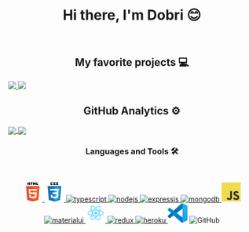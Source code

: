 
<h1 align="center"><b>Hi there, I'm Dobri 😊</b></h1>
  <br />
<h2 align="center">My favorite projects 💻</h2>
<a href="https://github.com/DobriJS/mern-socialmedia-client">
   <img align="" src="https://github-readme-stats.vercel.app/api/pin/?username=DobriJS&repo=mern-socialmedia-client&theme=dark&show_owner=true" />
</a> 
<a href="https://github.com/vasilyoshev/homepage-ui">
   <img align="" src="https://github-readme-stats.vercel.app/api/pin/?username=vasilyoshev&repo=homepage-ui&theme=dark&show_owner=true" />
</a>
  <br />
<h2 align="center">GitHub Analytics ⚙️</h2>
<a href="https://github.com/DobriJS">
   <img align="center" src="https://github-readme-stats.vercel.app/api/top-langs/?username=DobriJS&layout=compact&theme=dark" />
</a>
<a href="https://github.com/DobriJS">
  <img align="center" src="https://github-readme-stats.vercel.app/api?username=DobriJS&show_icons=true&theme=dark&include_all_commits=true&count_private=true" />
</a>  
  <br />    
<h3 align="center">Languages and Tools 🛠</h3>
  <br />
<p align="center">
<a href="https://www.w3.org/html/" target="_blank">
  <img src="https://raw.githubusercontent.com/devicons/devicon/master/icons/html5/html5-original-wordmark.svg" alt="html5" width="40" height="40"/> 
</a>
<a href="https://www.w3schools.com/css/" target="_blank">
  <img src="https://raw.githubusercontent.com/devicons/devicon/master/icons/css3/css3-original-wordmark.svg" alt="css3" width="40" height="40" />
</a>
<a href="https://www.typescriptlang.org" target="_blank"> 
  <img src="https://upload.wikimedia.org/wikipedia/commons/thumb/4/4c/Typescript_logo_2020.svg/512px-Typescript_logo_2020.svg.png" alt="typescript" width="40" height="40" />
</a>
  
<a href="https://nodejs.dev" target="_blank">
  <img src="https://media.istockphoto.com/vectors/nodejs-vector-logo-backend-programming-in-javascript-server-vector-id1195857274?k=20&m=1195857274&s=170667a&w=0&h=k8oHsv3ehrvhviozLlvhEjGHweiHU7hbBv7bHEkgUqc=" alt="nodejs" width="40" height="40" /> 
</a>
 
<a href="https://expressjs.com" target="_blank"> 
  <img src="https://w7.pngwing.com/pngs/925/447/png-transparent-express-js-node-js-javascript-mongodb-node-js-text-trademark-logo.png" alt="expressjs" width="40" height="40" />
</a>
  
<a href="https://www.mongodb.com" target="_blank">
  <img src="https://infinapps.com/wp-content/uploads/2018/10/mongodb-logo.png" alt="mongodb" width="40" height="40" />
</a>
  
<a href="https://developer.mozilla.org/en-US/docs/Web/JavaScript" target="_blank">
  <img src="https://raw.githubusercontent.com/devicons/devicon/master/icons/javascript/javascript-original.svg" alt="javascript" width="40" height="40" /> 
</a>
  
<a href="https://mui.com" target="_blank"> 
 <img src="https://mui.com/static/logo.png" alt="materialui" width="40" height="40" />
</a>
  
<a href="https://reactjs.org" target="_blank"> 
  <img src="https://raw.githubusercontent.com/github/explore/80688e429a7d4ef2fca1e82350fe8e3517d3494d/topics/react/react.png" alt="react" width="40" height="40"/> 
</a>
 
<a href="https://redux.js.org" target="_blank"> 
  <img src="https://seeklogo.com/images/R/redux-logo-9CA6836C12-seeklogo.com.png" alt="redux" width="40" height="40" />
</a>

<a href="https://heroku.com" target="_blank">  
  <img src="https://logowik.com/content/uploads/images/heroku8748.jpg" alt="heroku" width="40" height="40" />
</a>
  
<img alt="Visual Studio Code" width="40px" src="https://raw.githubusercontent.com/github/explore/80688e429a7d4ef2fca1e82350fe8e3517d3494d/topics/visual-studio-code/visual-studio-code.png" />
<img alt="GitHub" width="40px" src="https://github.com/YuriDevAT/YuriDevAT/blob/main/github_.png" />
</p>
  
  
    
